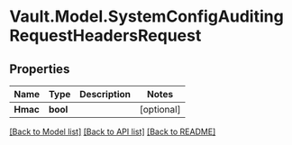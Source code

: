 # Vault.Model.SystemConfigAuditingRequestHeadersRequest

## Properties

Name | Type | Description | Notes
------------ | ------------- | ------------- | -------------
**Hmac** | **bool** |  | [optional] 

[[Back to Model list]](../README.md#documentation-for-models) [[Back to API list]](../README.md#documentation-for-api-endpoints) [[Back to README]](../README.md)

